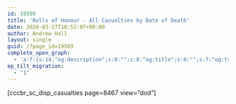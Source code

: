 ```yaml
---
id: 19509
title: 'Rolls of Honour - All Casualties by Date of Death'
date: 2020-03-27T18:52:07+00:00
author: Andrew Hall
layout: single
guid: /?page_id=19509
complete_open_graph:
  - 'a:7:{s:14:"og:description";s:0:"";s:8:"og:title";s:0:"";s:7:"og:type";s:0:"";s:12:"twitter:card";s:7:"summary";s:15:"twitter:creator";s:0:"";s:19:"twitter:description";s:0:"";s:8:"og:image";s:0:"";}'
ep_tilt_migration:
  - "1"
---
```

[cccbr\_sc\_disp_casualties page=8467 view=&#8221;dod&#8221;]
